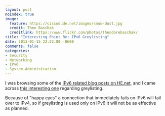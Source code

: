 ```yaml
---
layout: post
noindex: true
image:
  feature: https://ciscodude.net/images/snow-dust.jpg
  credit: Theo Baschak
  creditlink: https://www.flickr.com/photos/theodorebaschak/
title: "Interesting Point Re: IPv6 Greylisting"
date: 2013-01-15 22:22:00 -0600
comments: false
categories:
- Security
- Networking
- IPv6
- System Administration
---
```

I was browsing some of the [IPv6 related blog posts on HE.net](http://ipv6.he.net/certification/popular_postings.php), and I came across [this interesting one](http://warrenkwok.blogspot.hk/2013/01/greylisting-and-dual-stack-mail-servers.html) regarding greylisting.

<!--more-->

Because of "happy eyes" a connection that immediately fails on IPv6 will fail over to IPv4, so if greylisting is used only on IPv6 it will not be as effective as planned.
